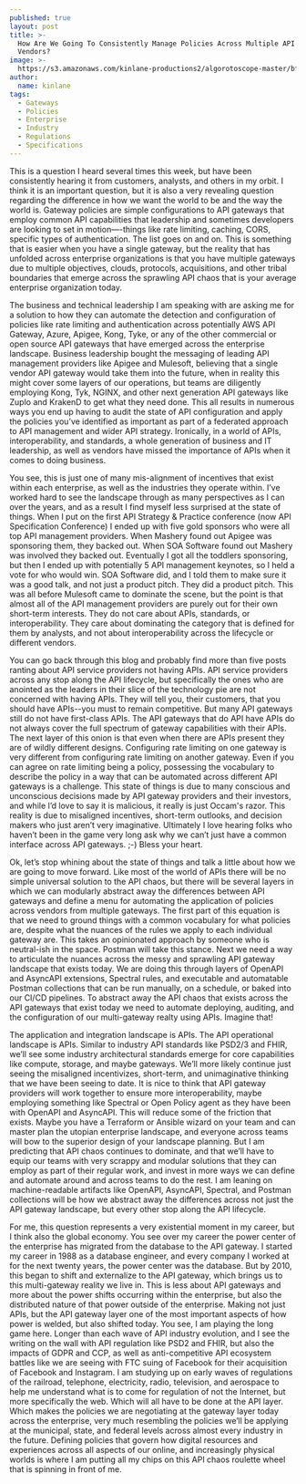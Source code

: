 ```yaml
---
published: true
layout: post
title: >-
  How Are We Going To Consistently Manage Policies Across Multiple API Gateway
  Vendors?
image: >-
  https://s3.amazonaws.com/kinlane-productions2/algorotoscope-master/bf-skinner-train-switch.jpg
author:
  name: kinlane
tags:
  - Gateways
  - Policies
  - Enterprise
  - Industry
  - Regulations
  - Specifications
---
```

This is a question I heard several times this week, but have been consistently hearing it from customers, analysts, and others in my orbit. I think it is an important question, but it is also a very revealing question regarding the difference in how we want the world to be and the way the world is. Gateway policies are simple configurations to API gateways that employ common API capabilities that leadership and sometimes developers are looking to set in motion—-things like rate limiting, caching, CORS, specific types of authentication. The list goes on and on. This is something that is easier when you have a single gateway, but the reality that has unfolded across enterprise organizations is that you have multiple gateways due to multiple objectives, clouds, protocols, acquisitions, and other tribal boundaries that emerge across the sprawling API chaos that is your average enterprise organization today.
 
The business and technical leadership I am speaking with are asking me for a solution to how they can automate the detection and configuration of policies like rate limiting and authentication across potentially AWS API Gateway, Azure, Apigee, Kong, Tyke, or any of the other commercial or open source API gateways that have emerged across the enterprise landscape. Business leadership bought the messaging of leading API management providers like Apigee and Mulesoft, believing that a single vendor API gateway would take them into the future, when in reality this might cover some layers of our operations, but teams are diligently employing Kong, Tyk, NGINX, and other next generation API gateways like Zuplo and KrakenD to get what they need done. This all results in numerous ways you end up having to audit the state of API configuration and apply the policies you’ve identified as important as part of a federated approach to API management and wider API strategy. Ironically, in a world of APIs, interoperability, and standards, a whole generation of business and IT leadership, as well as vendors have missed the importance of APIs when it comes to doing business.
 
You see, this is just one of many mis-alignment of incentives that exist within each enterprise, as well as the industries they operate within. I’ve worked hard to see the landscape through as many perspectives as I can over the years, and as a result I find myself less surprised at the state of things. When I put on the first API Strategy & Practice conference (now API Specification Conference) I ended up with five gold sponsors who were all top API management providers. When Mashery found out Apigee was sponsoring them, they backed out. When SOA Software found out Mashery was involved they backed out. Eventually I got all the toddlers sponsoring, but then I ended up with potentially 5 API management keynotes, so I held a vote for who would win. SOA Software did, and I told them to make sure it was a good talk, and not just a product pitch. They did a product pitch. This was all before Mulesoft came to dominate the scene, but the point is that almost all of the API management providers are purely out for their own short-term interests. They do not care about APIs, standards, or interoperability. They care about dominating the category that is defined for them by analysts, and not about interoperability across the lifecycle or different vendors.
 
You can go back through this blog and probably find more than five posts ranting about API service providers not having APIs. API service providers across any stop along the API lifecycle, but specifically the ones who are anointed as the leaders in their slice of the technology pie are not concerned with having APIs. They will tell you, their customers, that you should have APIs--you must to remain competitive. But many API gateways still do not have first-class APIs. The API gateways that do API have APIs do not always cover the full spectrum of gateway capabilities with their APIs. The next layer of this onion is that even when there are APIs present they are of wildly different designs. Configuring rate limiting on one gateway is very different from configuring rate limiting on another gateway. Even if you can agree on rate limiting being a policy, possessing the vocabulary to describe the policy in a way that can be automated across different API gateways is a challenge. This state of things is due to many conscious and unconscious decisions made by API gateway providers and their investors, and while I’d love to say it is malicious, it really is just Occam's razor. This reality is due to misaligned incentives, short-term outlooks, and decision makers who just aren’t very imaginative. Ultimately I love hearing folks who haven’t been in the game very long ask why we can’t just have a common interface across API gateways. ;-) Bless your heart.
 
Ok, let’s stop whining about the state of things and talk a little about how we are going to move forward. Like most of the world of APIs there will be no simple universal solution to the API chaos, but there will be several layers in which we can modularly abstract away the differences between API gateways and define a menu for automating the application of policies across vendors from multiple gateways. The first part of this equation is that we need to ground things with a common vocabulary for what policies are, despite what the nuances of the rules we apply to each individual gateway are. This takes an opinionated approach by someone who is neutral-ish in the space. Postman will take this stance. Next we need a way to articulate the nuances across the messy and sprawling API gateway landscape that exists today. We are doing this through layers of OpenAPI and AsyncAPI extensions, Spectral rules, and executable and automatable Postman collections that can be run manually, on a schedule, or baked into our CI/CD pipelines. To abstract away the API chaos that exists across the API gateways that exist today we need to automate deploying, auditing, and the configuration of our multi-gateway realty using APIs. Imagine that!
 
The application and integration landscape is APIs. The API operational landscape is APIs. Similar to industry API standards like PSD2/3 and FHIR, we’ll see some industry architectural standards emerge for core capabilities like compute, storage, and maybe gateways. We’ll more likely continue just seeing the misaligned incentivizes, short-term, and unimaginative thinking that we have been seeing to date. It is nice to think that API gateway providers will work together to ensure more interoperability, maybe employing something like Spectral or Open Policy agent as they have been with OpenAPI and AsyncAPI. This will reduce some of the friction that exists. Maybe you have a Terraform or Ansible wizard on your team and can master plan the utopian enterprise landscape, and everyone across teams will bow to the superior design of your landscape planning. But I am predicting that API chaos continues to dominate, and that we’ll have to equip our teams with very scrappy and modular solutions that they can employ as part of their regular work, and invest in more ways we can define and automate around and across teams to do the rest. I am leaning on machine-readable artifacts like OpenAPI, AsyncAPI, Spectral, and Postman collections will be how we abstract away the differences across not just the API gateway landscape, but every other stop along the API lifecycle.
 
For me, this question represents a very existential moment in my career, but I think also the global economy. You see over my career the power center of the enterprise has migrated from the database to the API gateway. I started my career in 1988 as a database engineer, and every company I worked at for the next twenty years, the power center was the database. But by 2010, this began to shift and externalize to the API gateway, which brings us to this multi-gateway reality we live in. This is less about API gateways and more about the power shifts occurring within the enterprise, but also the distributed nature of that power outside of the enterprise. Making not just APIs, but the API gateway layer one of the most important aspects of how power is welded, but also shifted today. You see, I am playing the long game here. Longer than each wave of API industry evolution,  and I see the writing on the wall with API regulation like PSD2 and FHIR, but also the impacts of GDPR and CCP, as well as anti-competitive API ecosystem battles like we are seeing with FTC suing of Facebook for their acquisition of Facebook and Instagram. I am studying up on early waves of regulations of the railroad, telephone, electricity, radio, television, and aerospace to help me understand what is to come for regulation of not the Internet, but more specifically the web. Which will all have to be done at the API layer. Which makes the policies we are negotiating at the gateway layer today across the enterprise, very much resembling the policies we’ll be applying at the municipal, state, and federal levels across almost every industry in the future. Defining policies that govern how digital resources and experiences across all aspects of our online, and increasingly physical worlds is where I am putting all my chips on this API chaos roulette wheel that is spinning in front of me.
